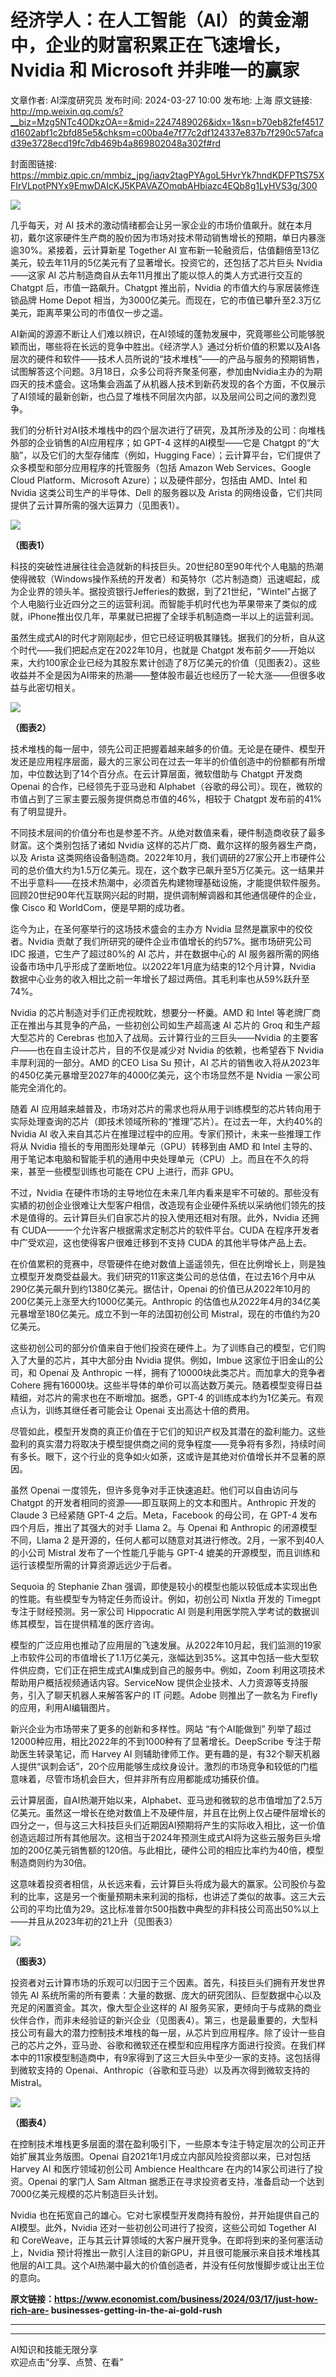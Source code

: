 # 经济学人：在人工智能（AI）的黄金潮中，企业的财富积累正在飞速增长，Nvidia 和 Microsoft 并非唯一的赢家

文章作者: AI深度研究员
发布时间: 2024-03-27 10:00
发布地: 上海
原文链接: http://mp.weixin.qq.com/s?__biz=Mzg5NTc4ODkzOA==&mid=2247489026&idx=1&sn=b70eb82fef4517d1602abf1c2bfd85e5&chksm=c00ba4e7f77c2df124337e837b7f290c57afcad39e3728ecd19fc7db469b4a869802048a302f#rd

封面图链接: https://mmbiz.qpic.cn/mmbiz_jpg/iaqv2tagPYAgoL5HvrYk7hndKDFPTtS75XFIrVLpotPNYx9EmwDAIcKJ5KPAVAZOmqbAHbiazc4EQb8g1LyHVS3g/300

![](https://mmbiz.qpic.cn/mmbiz_jpg/iaqv2tagPYAgoL5HvrYk7hndKDFPTtS75eKicZlRtJ1golUxXjufE9nrVeaOdhYq0lsg4lLQZNwEe6tkoBC09fIg/640?wx_fmt=jpeg&from=appmsg)

几乎每天，对 AI
技术的激动情绪都会让另一家企业的市场价值飙升。就在本月初，戴尔这家硬件生产商的股价因为市场对技术带动销售增长的预期，单日内暴涨逾30%。紧接着，云计算新星
Together AI 宣布新一轮融资后，估值翻倍至13亿美元，较去年11月的5亿美元有了显著增长。投资它的，还包括了芯片巨头 Nvidia——这家 AI
芯片制造商自从去年11月推出了能以惊人的类人方式进行交互的 Chatgpt 后，市值一路飙升。Chatgpt 推出前，Nvidia
的市值大约与家居装修连锁品牌 Home Depot 相当，为3000亿美元。而现在，它的市值已攀升至2.3万亿美元，距离苹果公司的市值仅一步之遥。

AI新闻的源源不断让人们难以辨识，在AI领域的蓬勃发展中，究竟哪些公司能够脱颖而出，哪些将在长远的竞争中胜出。《经济学人》通过分析价值的积累以及AI各层次的硬件和软件——技术人员所说的“技术堆栈”——的产品与服务的预期销售，试图解答这个问题。3月18日，众多公司将齐聚圣何塞，参加由Nvidia主办的为期四天的技术盛会。这场集会涵盖了从机器人技术到新药发现的各个方面，不仅展示了AI领域的最新创新，也凸显了堆栈不同层次内部，以及层间公司之间的激烈竞争。

我们的分析针对AI技术堆栈中的四个层次进行了研究，及其所涉及的公司：向堆栈外部的企业销售的AI应用程序；如 GPT-4 这样的AI模型——它是
Chatgpt 的“大脑”，以及它们的大型存储库（例如，Hugging Face）；云计算平台，它们提供了众多模型和部分应用程序的托管服务（包括
Amazon Web Services、Google Cloud Platform、Microsoft Azure）；以及硬件部分，包括由
AMD、Intel 和 Nvidia 这类公司生产的半导体、Dell 的服务器以及 Arista
的网络设备，它们共同提供了云计算所需的强大运算力（见图表1）。

![](https://mmbiz.qpic.cn/mmbiz_png/iaqv2tagPYAgoL5HvrYk7hndKDFPTtS75bUvFG9pUgLhQVnAeJyv9D4YnsBj0RoG1Cj0F6UibxZjPtZMmGbhZEHg/640?wx_fmt=png&from=appmsg)

**（图表1）**

科技的突破性进展往往会造就新的科技巨头。20世纪80至90年代个人电脑的热潮使得微软（Windows操作系统的开发者）和英特尔（芯片制造商）迅速崛起，成为企业界的领头羊。据投资银行Jefferies的数据，到了21世纪，"Wintel"占据了个人电脑行业近四分之三的运营利润。而智能手机时代也为苹果带来了类似的成就，iPhone推出仅几年，苹果就已把握了全球手机制造商一半以上的运营利润。

  

虽然生成式AI的时代才刚刚起步，但它已经证明极其赚钱。据我们的分析，自从这个时代——我们把起点定在2022年10月，也就是 Chatgpt
发布前夕——开始以来，大约100家企业已经为其股东累计创造了8万亿美元的价值（见图表2）。这些收益并不全是因为AI带来的热潮——整体股市最近也经历了一轮大涨——但很多收益与此密切相关。

![](https://mmbiz.qpic.cn/mmbiz_png/iaqv2tagPYAgoL5HvrYk7hndKDFPTtS75oSQcxBxdMLl9PmoSuaiapkjhaZBPmJXjCBH2yXicicyslPsTkZDDuKrCQ/640?wx_fmt=png&from=appmsg)

**（图表2）**

技术堆栈的每一层中，领先公司正把握着越来越多的价值。无论是在硬件、模型开发还是应用程序层面，最大的三家公司在过去一年半的价值创造中的份额都有所增加，中位数达到了14个百分点。在云计算层面，微软借助与
Chatgpt 开发商 Openai 的合作，已经领先于亚马逊和
Alphabet（谷歌的母公司）。现在，微软的市值占到了三家主要云服务提供商总市值的46%，相较于 Chatgpt 发布前的41%有了明显提升。

不同技术层间的价值分布也是参差不齐。从绝对数值来看，硬件制造商收获了最多财富。这个类别包括了诸如 Nvidia 这样的芯片厂商、戴尔这样的服务器生产商，以及
Arista
这类网络设备制造商。2022年10月，我们调研的27家公开上市硬件公司的总价值大约为1.5万亿美元。现在，这个数字已飙升至5万亿美元。这一结果并不出乎意料——在技术热潮中，必须首先构建物理基础设施，才能提供软件服务。回顾20世纪90年代互联网兴起的时期，提供调制解调器和其他通信硬件的企业，像
Cisco 和 WorldCom，便是早期的成功者。

迄今为止，在圣何塞举行的这场技术盛会的主办方 Nvidia 显然是赢家中的佼佼者。Nvidia 贡献了我们所研究的硬件企业市值增长的约57%。据市场研究公司
IDC 报道，它生产了超过80%的 AI 芯片，并在数据中心的 AI
服务器所需的网络设备市场中几乎形成了垄断地位。以2022年1月底为结束的12个月计算，Nvidia
数据中心业务的收入相比之前一年增长了超过两倍。其毛利率也从59%跃升至74%。

Nvidia 的芯片制造对手们正虎视眈眈，想要分一杯羹。AMD 和 Intel 等老牌厂商正在推出与其竞争的产品，一些初创公司如生产超高速 AI 芯片的
Groq 和生产超大型芯片的 Cerebras 也加入了战局。云计算行业的三巨头——Nvidia 的主要客户——也在自主设计芯片，目的不仅是减少对
Nvidia 的依赖，也希望吞下 Nvidia 丰厚利润的一部分。AMD 的CEO Lisa Su 预计，AI
芯片的销售收入将从2023年的450亿美元暴增至2027年的4000亿美元，这个市场显然不是 Nvidia 一家公司能完全消化的。

随着 AI 应用越来越普及，市场对芯片的需求也将从用于训练模型的芯片转向用于实际处理查询的芯片（即技术领域所称的“推理”芯片）。在过去一年，大约40%的
Nvidia AI 收入来自其芯片在推理过程中的应用。专家们预计，未来一些推理工作将从 Nvidia 擅长的专用图形处理单元（GPU）转移到由 AMD 和
Intel 主导的、用于笔记本电脑和智能手机的通用中央处理单元（CPU）上。而且在不久的将来，甚至一些模型训练也可能在 CPU 上进行，而非 GPU。

不过，Nvidia
在硬件市场的主导地位在未来几年内看来是牢不可破的。那些没有实績的初创企业很难让大型客户相信，改造现有企业硬件系统以采纳他们领先的技术是值得的。云计算巨头们自家芯片的投入使用还相对有限。此外，Nvidia
还拥有 CUDA——一个允许客户根据需求定制芯片的软件平台。CUDA 在程序开发者中广受欢迎，这也使得客户很难迁移到不支持 CUDA 的其他半导体产品上去。

在价值累积的竞赛中，尽管硬件在绝对数值上遥遥领先，但在比例增长上，则是独立模型开发商受益最大。我们研究的11家这类公司的总估值，在过去16个月中从290亿美元飙升到约1380亿美元。据估计，Openai
的价值已从2022年10月的200亿美元上涨至大约1000亿美元。Anthropic
的估值也从2022年4月的34亿美元暴增至180亿美元。成立不到一年的法国初创公司 Mistral，现在的市值约为20亿美元。

  

这些初创公司的部分价值来自于他们投资在硬件上。为了训练自己的模型，它们购入了大量的芯片，其中大部分由 Nvidia 提供。例如，Imbue
这家位于旧金山的公司，和 Openai 及 Anthropic 一样，拥有了10000块此类芯片。而加拿大的竞争者 Cohere
拥有16000块。这些半导体的单价可以高达数万美元。随着模型变得日益精细，对芯片的需求也在不断增加。据悉，GPT-4
的训练成本约为1亿美元。有观点认为，训练其继任者可能会让 Openai 支出高达十倍的费用。

尽管如此，模型开发商的真正价值在于它们的知识产权及其潜在的盈利能力。这些盈利的真实潜力将取决于模型提供商之间的竞争程度——竞争将有多烈，持续时间有多长。眼下，这个行业的竞争如火如荼，这或许是其绝对价值增长并不显著的原因。

虽然 Openai 一度领先，但许多竞争对手正快速追赶。他们可以自由访问与 Chatgpt 的开发者相同的资源——即互联网上的文本和图片。Anthropic
开发的 Claude 3 已经紧随 GPT-4 之后。Meta，Facebook 的母公司，在 GPT-4 发布四个月后，推出了其强大的对手 Llama
2。与 Openai 和 Anthropic 的闭源模型不同，Llama 2 是开源的，任何人都可以随意对其进行修改。2月，一家不到40人的小公司
Mistral 发布了一个性能几乎能与 GPT-4 媲美的开源模型，而且训练和运行该模型所需的计算资源远远少于后者。

Sequoia 的 Stephanie Zhan 强调，即使是较小的模型也能以较低成本实现出色的性能。有些模型专为特定任务而设计。例如，初创公司
Nixtla 开发的 Timegpt 专注于财经预测。另一家公司 Hippocratic AI
则是利用医学院入学考试的数据训练其模型，旨在提供精准的医疗咨询。

  

模型的广泛应用也推动了应用层的飞速发展。从2022年10月起，我们监测的19家上市软件公司的市值增长了1.1万亿美元，涨幅达到35%。这其中包括一些大型软件供应商，它们正在把生成式AI集成到自己的服务中。例如，Zoom
利用这项技术帮助用户概括视频通话内容。ServiceNow 提供企业技术、人力资源等支持服务，引入了聊天机器人来解答客户的 IT 问题。Adobe
则推出了一款名为 Firefly 的应用，利用AI编辑图片。

新兴企业为市场带来了更多的创新和多样性。网站 “有个AI能做到”
列举了超过12000种应用，相比2022年的不到1000种有了显著增长。DeepScribe 专注于帮助医生转录笔记，而 Harvey AI
则辅助律师工作。更有趣的是，有32个聊天机器人提供“讽刺会话”，20个应用能够生成纹身设计。激烈的市场竞争和较低的门槛意味着，尽管市场机会巨大，但并非所有应用都能成功捕获价值。

云计算层面，自AI热潮开始以来，Alphabet、亚马逊和微软的总市值增加了2.5万亿美元。虽然这一增长在绝对数值上不及硬件层，并且在比例上仅占硬件层增长的四分之一，但与这三大科技巨头们近期因AI预期将产生的实际收入相比，这一价值创造远超过所有其他层次。这相当于2024年预测生成式AI将为这些云服务巨头增加的200亿美元销售额的120倍。与此相比，硬件公司的相应比率约为40倍，模型制造商则约为30倍。

  

这意味着投资者相信，从长远来看，云计算巨头将成为最大的赢家。公司股价与盈利的比率，这是另一个衡量预期未来利润的指标，也讲述了类似的故事。这三大云公司的平均比值为29。这比标准普尔500指数中典型的非科技公司高出50%以上——并且从2023年初的21上升（见图表3）

![](https://mmbiz.qpic.cn/mmbiz_png/iaqv2tagPYAgoL5HvrYk7hndKDFPTtS75dJPqHoKesYz7dPEw7MpprQ8QEoO6lLqdwFAgqLenVzGRKibvjYb10TA/640?wx_fmt=png&from=appmsg)

**（图表3）**

投资者对云计算市场的乐观可以归因于三个因素。首先，科技巨头们拥有开发世界领先 AI
系统所需的所有要素：大量的数据、庞大的研究团队、巨型数据中心以及充足的闲置资金。其次，像大型企业这样的 AI
服务买家，更倾向于与成熟的商业伙伴合作，而非未经验证的新兴企业（见图表4）。第三，也是最重要的，大型科技公司有最大的潜力控制技术堆栈的每一层，从芯片到应用程序。除了设计一些自己的芯片之外，亚马逊、谷歌和微软还在模型和应用程序方面进行投资。在我们样本中的11家模型制造商中，有9家得到了这三大巨头中至少一家的支持。这包括得到微软支持的
Openai、Anthropic（谷歌和亚马逊）以及再次得到微软支持的 Mistral。

![](https://mmbiz.qpic.cn/mmbiz_png/iaqv2tagPYAgoL5HvrYk7hndKDFPTtS75BARiaZicftDmR8uFOmRwxZPIZWUHCJnecrE3DEYkggOp9HichXJaI2pxA/640?wx_fmt=png&from=appmsg)

**（图表4）**

在控制技术堆栈更多层面的潜在盈利吸引下，一些原本专注于特定层次的公司正开始扩展其业务版图。Openai 自2021年1月成立内部风险投资部以来，已对包括
Harvey AI 和医疗领域初创公司 Ambience Healthcare 在内的14家公司进行了投资。Openai 的掌门人 Sam Altman
据悉正在寻求投资者支持，准备启动一个达到7000亿美元规模的芯片制造巨头计划。

Nvidia 也在拓宽自己的雄心。它对七家模型开发商持有股份，并开始提供自己的AI模型。此外，Nvidia 还对一些初创公司进行了投资，这些公司如
Together AI 和 CoreWeave，正与其云计算领域的大客户展开竞争。在即将到来的圣何塞活动上，Nvidia
预计将推出一款引人注目的新GPU，并且很可能展示来自技术堆栈其他层的AI工具。这个AI热潮中最大的价值创造者，并没有任何放慢脚步或让出王位的意向。

**原文链接：https://www.economist.com/business/2024/03/17/just-how-rich-are-
businesses-getting-in-the-ai-gold-rush**

* * *

****

AI知识和技能无限分享  
欢迎点击“分享、点赞、在看”

